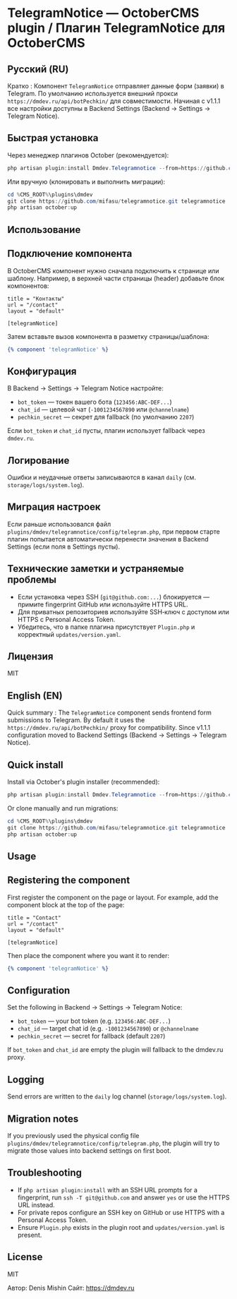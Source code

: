 TelegramNotice — OctoberCMS plugin / Плагин TelegramNotice для OctoberCMS
=====================================================================

Русский (RU)
------------

Кратко
: Компонент `TelegramNotice` отправляет данные форм (заявки) в Telegram. По умолчанию используется внешний прокси `https://dmdev.ru/api/botPechkin/` для совместимости. Начиная с v1.1.1 все настройки доступны в Backend Settings (Backend → Settings → Telegram Notice).

Быстрая установка
-----------------

Через менеджер плагинов October (рекомендуется):

```powershell
php artisan plugin:install Dmdev.Telegramnotice --from=https://github.com/mifasu/telegramnotice.git
```

Или вручную (клонировать и выполнить миграции):

```powershell
cd %CMS_ROOT%\plugins\dmdev
git clone https://github.com/mifasu/telegramnotice.git telegramnotice
php artisan october:up
```

Использование
------------

Подключение компонента
----------------------

В OctoberCMS компонент нужно сначала подключить к странице или шаблону. Например, в верхней части страницы (header) добавьте блок компонентов:

```
title = "Контакты"
url = "/contact"
layout = "default"

[telegramNotice]
```

Затем вставьте вызов компонента в разметку страницы/шаблона:

```htm
{% component 'telegramNotice' %}
```

Конфигурация
------------

В Backend → Settings → Telegram Notice настройте:

- `bot_token` — токен вашего бота (`123456:ABC-DEF...`)
- `chat_id` — целевой чат (`-1001234567890` или `@channelname`)
- `pechkin_secret` — секрет для fallback (по умолчанию `2207`)

Если `bot_token` и `chat_id` пусты, плагин использует fallback через `dmdev.ru`.

Логирование
-----------

Ошибки и неудачные ответы записываются в канал `daily` (см. `storage/logs/system.log`).

Миграция настроек
-----------------

Если раньше использовался файл `plugins/dmdev/telegramnotice/config/telegram.php`, при первом старте плагин попытается автоматически перенести значения в Backend Settings (если поля в Settings пусты).

Технические заметки и устраняeмые проблемы
----------------------------------------

- Если установка через SSH (`git@github.com:...`) блокируется — примите fingerprint GitHub или используйте HTTPS URL.
- Для приватных репозиториев используйте SSH‑ключ с доступом или HTTPS с Personal Access Token.
- Убедитесь, что в папке плагина присутствует `Plugin.php` и корректный `updates/version.yaml`.

Лицензия
-------

MIT

English (EN)
--------------

Quick summary
: The `TelegramNotice` component sends frontend form submissions to Telegram. By default it uses the `https://dmdev.ru/api/botPechkin/` proxy for compatibility. Since v1.1.1 configuration moved to Backend Settings (Backend → Settings → Telegram Notice).

Quick install
-------------

Install via October's plugin installer (recommended):

```powershell
php artisan plugin:install Dmdev.Telegramnotice --from=https://github.com/mifasu/telegramnotice.git
```

Or clone manually and run migrations:

```powershell
cd %CMS_ROOT%\plugins\dmdev
git clone https://github.com/mifasu/telegramnotice.git telegramnotice
php artisan october:up
```

Usage
-----

Registering the component
-------------------------

First register the component on the page or layout. For example, add the component block at the top of the page:

```
title = "Contact"
url = "/contact"
layout = "default"

[telegramNotice]
```

Then place the component where you want it to render:

```htm
{% component 'telegramNotice' %}
```

Configuration
-------------

Set the following in Backend → Settings → Telegram Notice:

- `bot_token` — your bot token (e.g. `123456:ABC-DEF...`)
- `chat_id` — target chat id (e.g. `-1001234567890`) or `@channelname`
- `pechkin_secret` — secret for fallback (default `2207`)

If `bot_token` and `chat_id` are empty the plugin will fallback to the dmdev.ru proxy.

Logging
-------

Send errors are written to the `daily` log channel (`storage/logs/system.log`).

Migration notes
---------------

If you previously used the physical config file `plugins/dmdev/telegramnotice/config/telegram.php`, the plugin will try to migrate those values into backend settings on first boot.

Troubleshooting
---------------

- If `php artisan plugin:install` with an SSH URL prompts for a fingerprint, run `ssh -T git@github.com` and answer `yes` or use the HTTPS URL instead.
- For private repos configure an SSH key on GitHub or use HTTPS with a Personal Access Token.
- Ensure `Plugin.php` exists in the plugin root and `updates/version.yaml` is present.

License
-------

MIT

Автор: Denis Mishin
Сайт: https://dmdev.ru